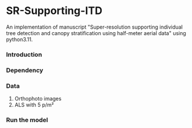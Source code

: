 # SR-Supporting-ITD
An implementation of manuscript "Super-resolution supporting individual tree detection and canopy stratification using half-meter aerial data" using python3.11.


### Introduction



### Dependency





### Data
1. Orthophoto images 
2. ALS with 5 p/m²




### Run the model
